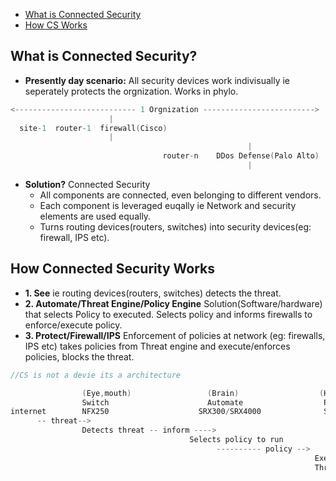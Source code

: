 - [What is Connected Security](#What)
- [How CS Works](#Pillars)

<a name="What"></a>
## What is Connected Security?
- **Presently day scenario:** All security devices work indivisually ie seperately protects the orgnization. Works in phylo.
```c
<--------------------------- 1 Orgnization ------------------------->
                      |
  site-1  router-1  firewall(Cisco)
                      |                                                               internet
                                                     |
                                  router-n    DDos Defense(Palo Alto)
                                                     |
```
- **Solution?** Connected Security
  - All components are connected, even belonging to different vendors.
  - Each component is leveraged euqally ie Network and security elements are used equally.
  - Turns routing devices(routers, switches) into security devices(eg: firewall, IPS etc).

<a name="Pillars"></a>
## How Connected Security Works
- **1. See** ie routing devices(routers, switches) detects the threat.
- **2. Automate/Threat Engine/Policy Engine** Solution(Software/hardware) that selects Policy to executed. Selects policy and informs firewalls to enforce/execute policy.
- **3. Protect/Firewall/IPS** Enforcement of policies at network (eg: firewalls, IPS etc) takes policies from Threat engine and execute/enforces policies, blocks the threat.
```c
//CS is not a devie its a architecture

                (Eye,mouth)                 (Brain)                  (Hands)
                Switch                      Automate                  Protect            Company-network
internet        NFX250                    SRX300/SRX4000              SRX5400
      -- threat-->
                Detects threat -- inform ---->
                                        Selects policy to run
                                              ---------- policy --> 
                                                                    Executes policy
                                                                    Threat BLOCKED
```
